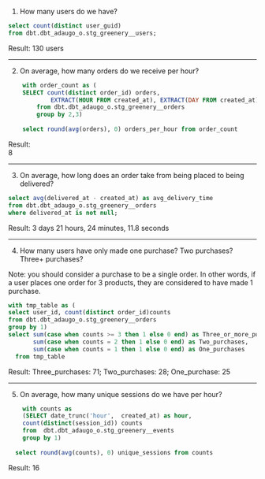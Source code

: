 1. How many users do we have?

```sql
select count(distinct user_guid) 
from dbt.dbt_adaugo_o.stg_greenery__users;
```
Result: 130 users

------------------------------------------------------------------------

2. On average, how many orders do we receive per hour?

```sql
	with order_count as (
	SELECT count(distinct order_id) orders, 
			EXTRACT(HOUR FROM created_at), EXTRACT(DAY FROM created_at)
		from dbt.dbt_adaugo_o.stg_greenery__orders  
		group by 2,3)
		
	select round(avg(orders), 0) orders_per_hour from order_count
```
Result:  
8

-----------------------------------------------------------------------------
3. On average, how long does an order take from being placed to being delivered?

```sql
select avg(delivered_at - created_at) as avg_delivery_time 
from dbt.dbt_adaugo_o.stg_greenery__orders
where delivered_at is not null;
```

Result: 
3 days 21 hours, 24 minutes, 11.8 seconds

--------------------------------------------------------------------------------
4. How many users have only made one purchase? Two purchases? Three+ purchases?

Note: you should consider a purchase to be a single order. In other words, if a user places one order for 3 products, they are considered to have made 1 purchase.

```sql
with tmp_table as (
select user_id, count(distinct order_id)counts 
from dbt.dbt_adaugo_o.stg_greenery__orders
group by 1)
select sum(case when counts >= 3 then 1 else 0 end) as Three_or_more_purchases,
       sum(case when counts = 2 then 1 else 0 end) as Two_purchases,
       sum(case when counts = 1 then 1 else 0 end) as One_purchases
  from tmp_table
```

Result: Three_purchases: 71; 
        Two_purchases: 28; 
        One_purchase: 25

-------------------------------------------------------------------------
5. On average, how many unique sessions do we have per hour?

```sql
	with counts as 
	(SELECT date_trunc('hour',  created_at) as hour, 
    count(distinct(session_id)) counts
	from  dbt.dbt_adaugo_o.stg_greenery__events
	group by 1)
  
  select round(avg(counts), 0) unique_sessions from counts

```

Result:  16